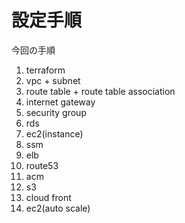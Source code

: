 # 設定手順

今回の手順

1. terraform
2. vpc + subnet
3. route table + route table association
4. internet gateway
5. security group
6. rds
7. ec2(instance)
8. ssm
9. elb
10. route53
11. acm
12. s3
13. cloud front
14. ec2(auto scale)

